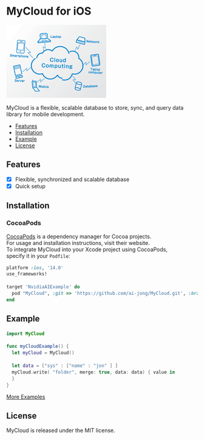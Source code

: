 # MyCloud for iOS

![MyCloud: Elegant Networking in Swift](cloud.png)

MyCloud is a flexible, scalable database to store, sync, and query data library for mobile development.

- [Features](#features)
- [Installation](#installation)
- [Example](#example)
- [License](#license)

## Features
- [x] Flexible, synchronized and scalable database
- [x] Quick setup

## Installation
### CocoaPods

[CocoaPods](https://cocoapods.org) is a dependency manager for Cocoa projects.<br> 
For usage and installation instructions, visit their website.<br> 
To integrate MyCloud into your Xcode project using CocoaPods, <br> specify it in your `Podfile`:

```ruby
platform :ios, '14.0'
use_frameworks!

target 'NvidiaAIExample' do
  pod "MyCloud", :git => 'https://github.com/ai-jong/MyCloud.git', :branch => 'main'
end

```

## Example

```swift
import MyCloud

func myCloudExample() {
  let myCloud = MyCloud()
        
  let data = ["sys" : ["name" : "jon" ] ]
  myCloud.write( "folder", merge: true, data: data) { value in     
  }        
}
```
[More Examples](https://github.com/ai-jong/MyCloud/blob/master/EXAMPLE.md)
## License

MyCloud is released under the MIT license.

